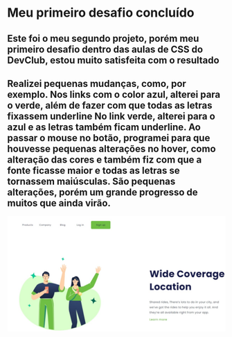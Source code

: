 <h1 >Meu primeiro desafio concluído </h1>
<h2>Este foi o meu segundo projeto, porém meu primeiro desafio dentro das aulas de CSS do DevClub, estou muito satisfeita com o resultado </h2>
   
<H2> Realizei pequenas mudanças, como, por exemplo.
  Nos links com o color azul, alterei para o verde, além de fazer com que todas as letras fixassem underline
  No link verde, alterei para o azul e as letras também ficam underline.
  Ao passar o mouse no botão, programei para que houvesse pequenas alterações no hover, como alteração das cores e também fiz com que a
  fonte ficasse maior e todas as letras se tornassem maiúsculas. 
  São pequenas alterações, porém um grande progresso de muitos que ainda virão. </h2>
     
<img src="https://github.com/daniellypedrini/Primeiro-Desafio/blob/main/assets/Wide%20Coverage%20Location-README.jpeg" alt="Wide-Coverade-Location-README">
